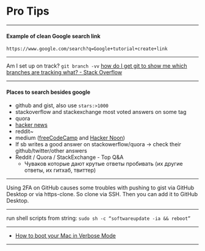 # Pro Tips
---

#### Example of clean Google search link
`https://www.google.com/search?q=Google+tutorial+create+link`

---

Am I set up on track?
`git branch -vv`
[how do I get git to show me which branches are tracking what? - Stack Overflow](http://stackoverflow.com/questions/4950725/how-do-i-get-git-to-show-me-which-branches-are-tracking-what)

---

#### Places to search besides google
* github and gist, also use `stars:>1000`
* stackoverflow and stackexchange most voted answers on some tag
* quora
* [hacker news](https://hn.algolia.com)
* reddit~
* medium ([freeCodeCamp](https://medium.freecodecamp.org/search) and [Hacker Noon](https://hackernoon.com/search))
* If sb writes a good answer on stackowerflow/quora -> check their github/twitter/other answers
* Reddit / Quora / StackExchange - Top Q&A
    - Чуваков которые дают крутые ответы пробивать (их другие ответы, их гитхаб, твиттер)
    
---

Using 2FA on GitHub causes some troubles with pushing to gist via GitHub Desktop or via https-clone. So clone via SSH. Then you can add it to GitHub Desktop.

---

run shell scripts from string: `sudo sh -c “softwareupdate -ia && reboot”`

---

- [How to boot your Mac in Verbose Mode](http://www.idownloadblog.com/2015/08/17/how-to-boot-your-mac-in-verbose-mode/)

---

